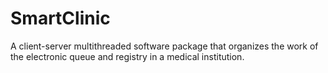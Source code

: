 # SmartClinic
A client-server multithreaded software package that organizes the work of the electronic queue and registry in a medical institution.

